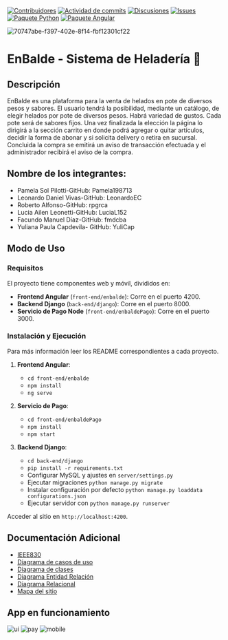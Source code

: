 [![Contribuidores][contrib-img]][contrib-url]
[![Actividad de commits][commit-img]][commit-url]
[![Discusiones][discuss-img]][discuss-url]
[![Issues][issues-img]][issues-url]
[![Paquete Python][pipeline-python-img]][pipeline-python-url]
[![Paquete Angular][pipeline-android-img]][pipeline-android-url]

![70747abe-f397-402e-8f14-fbf12301cf22](https://github.com/enbalde-ispc/enbalde-ispc/assets/90878370/18b9ad44-3ed2-4169-97cb-81def6c67268)

# EnBalde - Sistema de Heladería 🍨

## Descripción
EnBalde es una plataforma para la venta de helados en pote de diversos pesos y sabores.
El usuario tendrá la posibilidad, mediante un catálogo, de elegir helados por pote de
diversos pesos. Habrá variedad de gustos. Cada pote será de sabores fijos. Una vez
finalizada la elección la página lo dirigirá a la sección carrito en donde podrá agregar o quitar artículos, decidir la forma de abonar y si solicita delivery o retira en sucursal. Concluida la compra se emitirá un aviso de transacción efectuada y el administrador recibirá el aviso de la compra.

## Nombre de los integrantes:
- Pamela Sol Pilotti-GitHub: Pamela198713
- Leonardo Daniel Vivas-GitHub: LeonardoEC
- Roberto Alfonso-GitHub: rpgrca
- Lucia Ailen Leonetti-GitHub: LuciaL152
- Facundo Manuel Díaz-GitHub: fmdcba
- Yuliana Paula Capdevila- GitHub: YuliCap

## Modo de Uso

### Requisitos
El proyecto tiene componentes web y móvil, divididos en:

- **Frontend Angular** (`front-end/enbalde`): Corre en el puerto 4200.
- **Backend Django** (`back-end/django`): Corre en el puerto 8000.
- **Servicio de Pago Node** (`front-end/enbaldePago`): Corre en el puerto 3000.

### Instalación y Ejecución
Para más información leer los README correspondientes a cada proyecto.

1. **Frontend Angular**:
   - `cd front-end/enbalde`
   - `npm install`
   - `ng serve`

2. **Servicio de Pago**:
   - `cd front-end/enbaldePago`
   - `npm install`
   - `npm start`

3. **Backend Django**:
   - `cd back-end/django`
   - `pip install -r requirements.txt`
   - Configurar MySQL y ajustes en `server/settings.py`
   - Ejecutar migraciones `python manage.py migrate`
   - Instalar configuración por defecto `python manage.py loaddata configurations.json`
   - Ejecutar servidor con `python manage.py runserver`

Acceder al sitio en `http://localhost:4200`.

## Documentación Adicional
- [IEEE830](https://github.com/enbalde-ispc/enbalde-ispc/wiki/Documento-IEEE830)
- [Diagrama de casos de uso](https://github.com/enbalde-ispc/enbalde-ispc/wiki/Diagramas-de-caso-de-uso)
- [Diagrama de clases](https://github.com/enbalde-ispc/enbalde-ispc/wiki/Diagrama-de-clases)
- [Diagrama Entidad Relación](https://github.com/enbalde-ispc/enbalde-ispc/wiki/Diagrama-Entidad-Relación)
- [Diagrama Relacional](https://github.com/enbalde-ispc/enbalde-ispc/wiki/Diagrama-Relacional)
- [Mapa del sitio](https://github.com/enbalde-ispc/enbalde-ispc/wiki/Mapa-del-sitio)

## App en funcionamiento
![ui](https://github.com/enbalde-ispc/enbalde-ispc/assets/95236196/9625a8c5-6039-43e3-9102-f789d518605f)
![pay](https://github.com/enbalde-ispc/enbalde-ispc/assets/95236196/a1f53f78-35f7-42cc-805b-394fe8561e39)
![mobile](https://github.com/enbalde-ispc/enbalde-ispc/assets/95236196/7901f6b7-3965-4467-b215-dc6ea51a00c3)

<!-- Emblemas -->
[contrib-img]: https://img.shields.io/github/contributors/enbalde-ispc/enbalde-ispc
[contrib-url]: https://github.com/enbalde-ispc/enbalde-ispc/graphs/contributors
[commit-img]: https://img.shields.io/github/commit-activity/w/enbalde-ispc/enbalde-ispc/dev
[commit-url]: https://github.com/enbalde-ispc/enbalde-ispc/graphs/code-frequency
[issues-img]: https://img.shields.io/github/issues/enbalde-ispc/enbalde-ispc
[issues-url]: https://github.com/enbalde-ispc/enbalde-ispc/issues
[discuss-img]: https://img.shields.io/github/discussions/enbalde-ispc/enbalde-ispc
[discuss-url]: https://github.com/enbalde-ispc/enbalde-ispc/discussions
[pipeline-python-img]: https://github.com/enbalde-ispc/enbalde-ispc/actions/workflows/python.yml/badge.svg
[pipeline-python-url]: https://github.com/enbalde-ispc/enbalde-ispc/actions/workflows/python.yml
[pipeline-android-img]: https://github.com/enbalde-ispc/enbalde-ispc/actions/workflows/android.yml/badge.svg
[pipeline-android-url]: https://github.com/enbalde-ispc/enbalde-ispc/actions/workflows/android.yml

